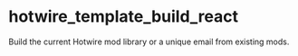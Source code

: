 # hotwire_template_build_react
Build the current Hotwire mod library or a unique email from existing mods.
